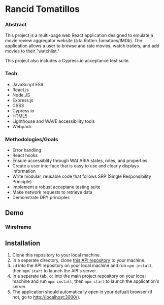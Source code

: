 # Rancid Tomatillos
### Abstract

This project is a multi-page web React application designed to emulate a movie review aggregator website (à la Rotten Tomatoes/IMDb). The application allows a user to browse and rate movies, watch trailers, and add movies to their "watchlist."

This project also includes a Cypress.io acceptance test suite.

### Tech

- JavaScript ES6
- React.js
- Node.JS
- Express.js
- CSS3
- Cypress.io
- HTML5
- Lighthouse and WAVE accessibility tools 
- Webpack

### Methodologies/Goals

- Error handling
- React hooks
- Ensure accessiblity through WAI ARIA states, roles, and properties 
- Create a user interface that is easy to use and clearly displays information
- Write modular, reusable code that follows SRP (Single Responsibility Principle)
- Implement a robust acceptane testing suite
- Make network requests to retrieve data
- Demonstrate DRY principles

## Demo

### Wireframe

## Installation
1. Clone this repository to your local machine.
2. In a seperate directory, clone [this API repository]() to your machine.
3. `cd` into the API repository on your local machine and run `npm install`, then `npm start` to launch the API's server.
4. In a seperate tab, `cd` into the main project repository on your local machine and run `npm install`, then `npm start` to launch the application's server.
5. The application should automatically open in your defualt browser (if not, go to [http://localhost:3000/](http://localhost:3000/)).
